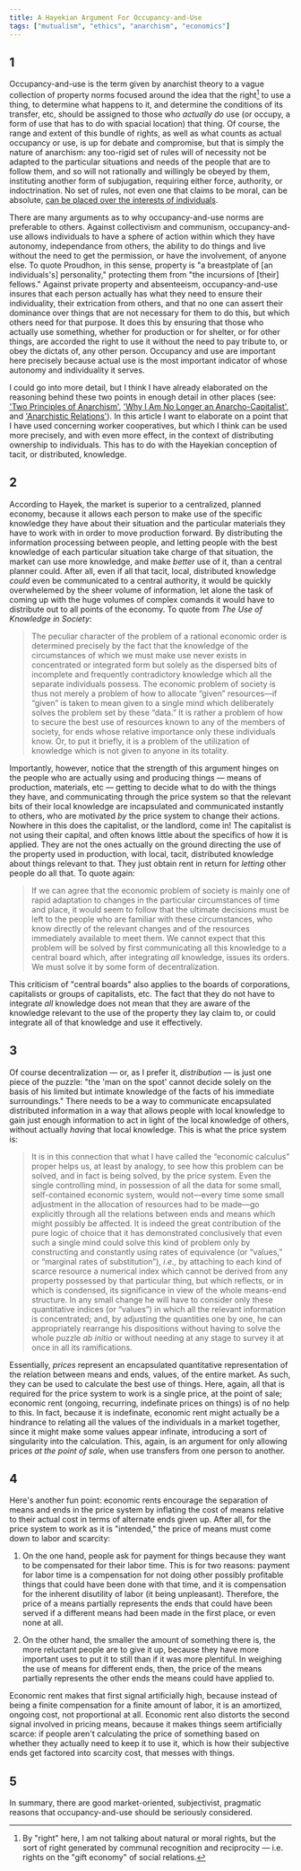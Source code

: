 ```yaml
---
title: A Hayekian Argument For Occupancy-and-Use
tags: ["mutualism", "ethics", "anarchism", "economics"]
---
```


## 1

Occupancy-and-use is the term given by anarchist theory to a vague collection of property norms focused around the idea that the right[^1] to use a thing, to determine what happens to it, and determine the conditions of its transfer, etc, should be assigned to those who *actually do* use (or occupy, a form of use that has to do with spacial location) that thing. Of course, the range and extent of this bundle of rights, as well as what counts as actual occupancy or use, is up for debate and compromise, but that is simply the nature of anarchism: any too-rigid set of rules will of necessity not be adapted to the particular situations and needs of the people that are to follow them, and so will not rationally and willingly be obeyed by them, instituting another form of subjugation, requiring either force, authority, or indoctrination. No set of rules, not even one that claims to be moral, can be absolute, [can be placed over the interests of individuals](https://tbdp-web.github.io/blog/2021/12/08/egoism.html).

[^1]: By "right" here, I am not talking about natural or moral rights, but the sort of right generated by communal recognition and reciprocity — i.e. rights on the "gift economy" of social relations.

There are many arguments as to why occupancy-and-use norms are preferable to others. Against collectivism and communism, occupancy-and-use allows individuals to have a sphere of action within which they have autonomy, independance from others, the ability to do things and live without the need to get the permission, or have the involvement, of anyone else. To quote Proudhon, in this sense, property is "a breastplate of [an individuals's] personality," protecting  them from "the incursions of [their] fellows." Against private property and absenteeism, occupancy-and-use insures that each person actually has what they need to ensure their individuality, their extrication from others, and that no one can assert their dominance over things that are not necessary for them to do this, but which others need for that purpose. It does this by ensuring that those who actually use something, whether for production or for shelter, or for other things, are accorded the right to use it without the need to pay tribute to, or obey the dictats of, any other person. Occupancy and use are important here precisely because actual use is the most important indicator of whose autonomy and individuality it serves.

I could go into more detail, but I think I have already elaborated on the reasoning behind these two points in enough detail in other places (see: ['Two Principles of Anarchism'](https://tbdp-web.github.io/blog/2021/10/27/reciprocity.html), ['Why I Am No Longer an Anarcho-Capitalist'](https://tbdp-web.github.io/blog/2021/12/09/not-ancap.html), and ['Anarchistic Relations'](https://tbdp-web.github.io/blog/2021/12/19/relations.html)). In this article I want to elaborate on a point that I have used concerning worker cooperatives, but which I think can be used more precisely, and with even more effect, in the context of distributing ownership to individuals. This has to do with the Hayekian conception of tacit, or distributed, knowledge.

## 2

According to Hayek, the market is superior to a centralized, planned economy, because it allows each person to make use of the specific knowledge they have about their situation and the particular materials they have to work with in order to move production forward. By distributing the information processing between people, and letting people with the best knowledge of each particular situation take charge of that situation, the market can use more knowledge, and make *better* use of it, than a central planner could. After all, even if all that tacit, local, distributed knowledge *could* even be communicated to a central authority, it would be quickly overwhelemed by the sheer volume of information, let alone the task of coming up with the huge volumes of complex comands it would have to distribute out to all points of the economy. To quote from *The Use of Knowledge in Society*:

> The peculiar character of the problem of a rational economic order is  determined precisely by the fact that the knowledge of the circumstances of which we must make use never exists in concentrated or integrated  form but solely as the dispersed bits of incomplete and frequently  contradictory knowledge which all the separate individuals possess. The  economic problem of society is thus not merely a problem of how to  allocate “given” resources—if “given” is taken to mean given to a single mind which deliberately solves the problem set by these “data.” It is  rather a problem of how to secure the best use of resources known to any of the members of society, for ends whose relative importance only  these individuals know. Or, to put it briefly, it is a problem of the  utilization of knowledge which is not given to anyone in its totality.

Importantly, however, notice that the strength of this argument hinges on the people who are actually using and producing things — means of production, materials, etc — getting to decide what to do with the things they have, and communicating through the price system so that the relevant bits of their local knowledge are incapsulated and communicated instantly to others, who are motivated *by* the price system to change their actions. Nowhere in this does the capitalist, or the landlord, come in! The capitalist is not using their capital, and often knows little about the specifics of how it is applied. They are not the ones actually on the ground directing the use of the property used in production, with local, tacit, distributed knowledge about things relevant to that. They just obtain rent in return for *letting* other people do all that. To quote again:

>If we can agree that the economic problem of society is mainly one of  rapid adaptation to changes in the particular circumstances of time and  place, it would seem to follow that the ultimate decisions must be left  to the people who are familiar with these circumstances, who know  directly of the relevant changes and of the resources immediately  available to meet them. We cannot expect that this problem will be  solved by first communicating all this knowledge to a central board  which, after integrating *all* knowledge, issues its orders. We must solve it by some form of decentralization.

This criticism of "central boards" also applies to the boards of corporations, capitalists or groups of capitalists, etc. The fact that they do not have to integrate *all* knowledge does not mean that they are aware of the knowledge relevant to the use of the property they lay claim to, or could integrate all of that knowledge and use it effectively.

## 3

Of course decentralization — or, as I prefer it, *distribution* — is just one piece of the puzzle: "the 'man on the spot' cannot decide solely on the basis of his limited  but intimate knowledge of the facts of his immediate surroundings." There needs to be a way to communicate encapsulated distributed information in a way that allows people with local knowledge to gain just enough information to act in light of the local knowledge of others, without actually *having* that local knowledge. This is what the price system is:

> It is in this connection that what I have called the  “economic calculus” proper helps us, at least by analogy, to see how  this problem can be solved, and in fact is being solved, by the price  system. Even the single controlling mind, in possession of all the data for some small, self-contained economic system, would not—every time some small adjustment in the allocation of resources had to be made—go explicitly through all the relations between ends and means which might possibly be affected. It is indeed the great contribution of the pure logic of choice that it has demonstrated conclusively that even such a single mind could solve this kind of problem only by constructing and constantly using rates of equivalence (or “values,” or “marginal rates of substitution”), *i.e.,* by attaching to each kind of scarce resource a numerical index which cannot be derived from any property possessed by that particular thing, but which reflects, or in which is condensed, its significance in view of the whole means-end structure. In any small change he will have to consider only these quantitative indices (or “values”) in which all the relevant information is concentrated; and, by adjusting the quantities one by one, he can appropriately rearrange his dispositions without having to solve the whole puzzle *ab initio* or without needing at any stage to survey it at once in all its ramifications.

Essentially, *prices* represent an encapsulated quantitative representation of the relation between means and ends, values, of the entire market. As such, they can be used to calculate the best use of things. Here, again, all that is required for the price system to work is a single price, at the point of sale; economic rent (ongoing, recurring, indefinate prices on things) is of no help to this. In fact, because it is indefinate, economic rent might actually be a hindrance to relating all the values of the individuals in a market together, since it might make some values appear infinate, introducing a sort of singularity into the calculation. This, again, is an argument for only allowing prices *at the point of sale*, when use transfers from one person to another.

## 4

Here's another fun point: economic rents encourage the separation of means and ends in the price system by inflating the cost of means relative to their actual cost in terms of alternate ends given up. After all, for the price system to work as it is "intended," the price of means must come down to labor and scarcity: 

1. On the one hand, people ask for payment for things because they want to be compensated for their labor time. This is for two reasons: payment for labor time is a compensation for not doing other possibly profitable things that could have been done with that time, and it is compensation for the inherent disutility of labor (it being unpleasant). Therefore, the price of a means partially represents the ends that could have been served if a different means had been made in the first place, or even none at all.

2. On the other hand, the smaller the amount of something there is, the more reluctant people are to give it up, because they have more important uses to put it to still than if it was more plentiful. In weighing the use of means for different ends, then, the price of the means partially represents the other ends the means could have applied to.

Economic rent makes that first signal artificially high, because instead of being a finite compensation for a finite amount of labor, it is an amortized, ongoing cost, not proportional at all. Economic rent also distorts the second signal involved in pricing means, because it makes things seem artificially scarce: if people aren't calculating the price of something based on whether they actually need to keep it to use it, which is how their subjective ends get factored into scarcity cost, that messes with things.

## 5

In summary, there are good market-oriented, subjectivist, pragmatic reasons that occupancy-and-use should be seriously considered.

